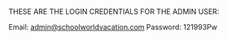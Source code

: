 THESE ARE THE LOGIN CREDENTIALS FOR THE ADMIN USER:

Email: admin@schoolworldvacation.com
Password: 121993Pw
